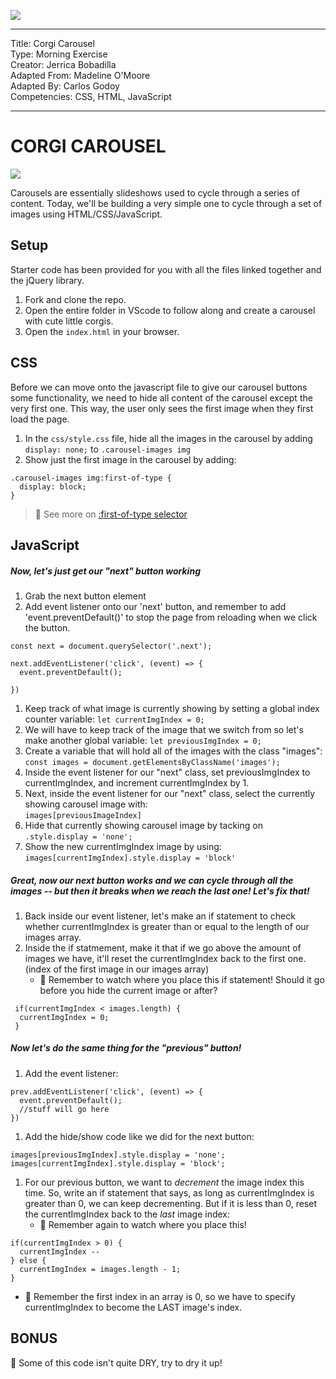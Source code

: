 ![](/ga_cog.png)

---
Title: Corgi Carousel<br>
Type: Morning Exercise<br>
Creator: Jerrica Bobadilla<br>
Adapted From: Madeline O'Moore<br>
Adapted By: Carlos Godoy<br/>
Competencies: CSS, HTML, JavaScript

---

# CORGI CAROUSEL

![](https://imgur.com/pq7zXBJ.png)

Carousels are essentially slideshows used to cycle through a series of content. Today, we'll be building a very simple one to cycle through a set of images using HTML/CSS/JavaScript.

## Setup

Starter code has been provided for you with all the files linked together and the jQuery library.
  1. Fork and clone the repo.
  2. Open the entire folder in VScode to follow along and create a carousel with cute little corgis.
  4. Open the `index.html` in your browser.

## CSS

Before we can move onto the javascript file to give our carousel buttons some functionality, we need to hide all content of the carousel except the very first one. This way, the user only sees the first image when they first load the page.

1. In the `css/style.css` file, hide all the images in the carousel by adding `display: none;` to `.carousel-images img`
1. Show just the first image in the carousel by adding:
  ```
  .carousel-images img:first-of-type {
    display: block;
  }
  ```
   > :dog: See more on [:first-of-type selector](https://css-tricks.com/almanac/selectors/f/first-of-type/)

 ## JavaScript

##### Now, let's just get our "next" button working

 1. Grab the next button element
 2. Add event listener onto our 'next' button, and remember to add 'event.preventDefault()' to stop the page from reloading when we click the button.

  ```
  const next = document.querySelector('.next');

  next.addEventListener('click', (event) => {
    event.preventDefault();

  })
  ```
1. Keep track of what image is currently showing by setting a global index counter variable:
  `let currentImgIndex = 0;`
1. We will have to keep track of the image that we switch from so let's make another global variable:
  `let previousImgIndex = 0;`
1. Create a variable that will hold all of the images with the class "images":
  `const images = document.getElementsByClassName('images');`
1. Inside the event listener for our "next" class, set previousImgIndex to currentImgIndex, and increment      currentImgIndex by 1.
1. Next, inside the event listener for our "next" class, select the currently showing carousel image with:  
  `images[previousImageIndex]`
1. Hide that currently showing carousel image by tacking on `.style.display = 'none';`
1. Show the new currentImgIndex image by using: `images[currentImgIndex].style.display = 'block'`


##### Great, now our next button works and we can cycle through all the images -- but then it breaks when we reach the last one! Let's fix that!


1. Back inside our event listener, let's make an if statement to check whether currentImgIndex is greater than or equal to the length of our images array.
1. Inside the if statmement, make it that if we go above the amount of images we have, it'll reset the currentImgIndex back to the first one. (index of the first image in our images array)
    - :red_circle: Remember to watch where you place this if statement! Should it go before you hide the current image or after?
  ```
   if(currentImgIndex < images.length) {
    currentImgIndex = 0;
   } 
  ```

##### Now let's do the same thing for the "previous" button!

1. Add the event listener:
  ```
  prev.addEventListener('click', (event) => {
    event.preventDefault();
    //stuff will go here
  })
  ```
1. Add the hide/show code like we did for the next button:
  ```
  images[previousImgIndex].style.display = 'none';
  images[currentImgIndex].style.display = 'block';
  ```
1. For our previous button, we want to _decrement_ the image index this time. So, write an if statement that says, as long as currentImgIndex is greater than 0, we can keep decrementing. But if it is less than 0, reset the currentImgIndex back to the _last_ image index:
    - :red_circle: Remember again to watch where you place this!
  ```
  if(currentImgIndex > 0) {
    currentImgIndex --
  } else {
    currentImgIndex = images.length - 1;
  }
  ```
  - :red_circle: Remember the first index in an array is 0, so we have to specify currentImgIndex to become the LAST image's index.


## BONUS

:dog: Some of this code isn't quite DRY, try to dry it up!
